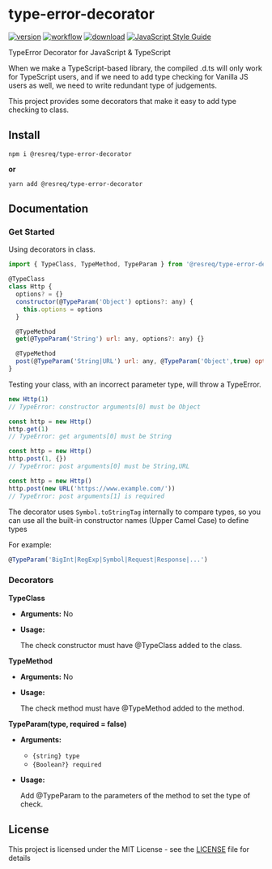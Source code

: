 # type-error-decorator

[![version](https://img.shields.io/github/v/release/molvqingtai/type-error-decorator)](https://www.npmjs.com/package/@resreq/type-error-decorator)  [![workflow](https://github.com/molvqingtai/type-error-decorator/actions/workflows/ci.yml/badge.svg)](https://github.com/molvqingtai/type-error-decorator/actions)  [![download](https://img.shields.io/npm/dt/@resreq/type-error-decorator)](https://www.npmjs.com/package/@resreq/type-error-decorator)  [![JavaScript Style Guide](https://img.shields.io/badge/code_style-standard-brightgreen.svg)](https://standardjs.com)

TypeError Decorator for JavaScript &amp; TypeScript



When we make a TypeScript-based library, the compiled .d.ts will only work for TypeScript users, and if we need to add type checking for Vanilla JS users as well, we need to write redundant type of judgements.

This project provides some decorators that make it easy to add type checking to class.



## Install



```shell
npm i @resreq/type-error-decorator
```

**or**

```shell
yarn add @resreq/type-error-decorator
```





## Documentation



### Get Started

Using decorators in class.

```js
import { TypeClass, TypeMethod, TypeParam } from '@resreq/type-error-decorator'

@TypeClass
class Http {
  options? = {}
  constructor(@TypeParam('Object') options?: any) {
    this.options = options
  }

  @TypeMethod
  get(@TypeParam('String') url: any, options?: any) {}

  @TypeMethod
  post(@TypeParam('String|URL') url: any, @TypeParam('Object',true) options: any) {}
}
```



Testing your class, with an incorrect parameter type, will throw a TypeError.

```js
new Http(1) 
// TypeError: constructor arguments[0] must be Object
```
```js
const http = new Http()
http.get(1) 
// TypeError: get arguments[0] must be String
```

```js
const http = new Http()
http.post(1, {}) 
// TypeError: post arguments[0] must be String,URL
```

```js
const http = new Http()
http.post(new URL('https://www.example.com/')) 
// TypeError: post arguments[1] is required
```



The decorator uses `Symbol.toStringTag` internally to compare types, so you can use all the built-in constructor names (Upper Camel Case) to define types

For example: 

```js
@TypeParam('BigInt|RegExp|Symbol|Request|Response|...')
```



### Decorators

**TypeClass**

* **Arguments:** No

* **Usage:**

  The check constructor must have @TypeClass added to the class.



**TypeMethod**

* **Arguments:** No

* **Usage:**

  The check method must have @TypeMethod added to the method.



**TypeParam(type, required = false)**

- **Arguments:**
  - `{string} type`
  - `{Boolean?} required`

- **Usage:**

  Add @TypeParam to the parameters of the method to set the type of check.



## License

This project is licensed under the MIT License - see the [LICENSE](https://github.com/molvqingtai/type-error-decorator/blob/master/LICENSE) file for details

